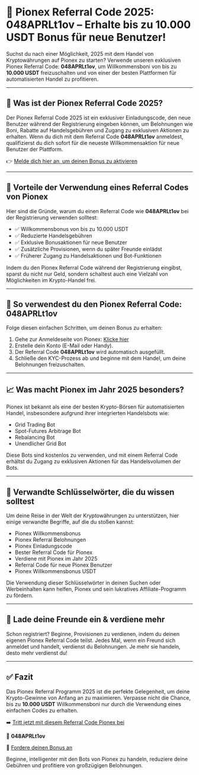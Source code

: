 <h1>🚀 Pionex Referral Code 2025: 048APRLt1ov – Erhalte bis zu 10.000 USDT Bonus für neue Benutzer!</h1>
    <p>Suchst du nach einer Möglichkeit, 2025 mit dem Handel von Kryptowährungen auf Pionex zu starten? Verwende unseren exklusiven Pionex Referral Code: <strong>048APRLt1ov</strong>, um Willkommensboni von bis zu <strong>10.000 USDT</strong> freizuschalten und von einer der besten Plattformen für automatisierten Handel zu profitieren.</p>
    <hr>
    <h2>🎯 Was ist der Pionex Referral Code 2025?</h2>
    <p>Der Pionex Referral Code 2025 ist ein exklusiver Einladungscode, den neue Benutzer während der Registrierung eingeben können, um Belohnungen wie Boni, Rabatte auf Handelsgebühren und Zugang zu exklusiven Aktionen zu erhalten. Wenn du dich mit dem Referral Code <strong>048APRLt1ov</strong> anmeldest, qualifizierst du dich sofort für die neueste Willkommensaktion für neue Benutzer der Plattform.</p>
    <p>👉 <a href="https://www.pionex.com/signUp?r=048APRLt1ov" target="_blank">Melde dich hier an, um deinen Bonus zu aktivieren</a></p>
    <hr>
    <h2>💸 Vorteile der Verwendung eines Referral Codes von Pionex</h2>
    <p>Hier sind die Gründe, warum du einen Referral Code wie <strong>048APRLt1ov</strong> bei der Registrierung verwenden solltest:</p>
    <ul>
        <li>✅ Willkommensbonus von bis zu 10.000 USDT</li>
        <li>✅ Reduzierte Handelsgebühren</li>
        <li>✅ Exklusive Bonusaktionen für neue Benutzer</li>
        <li>✅ Zusätzliche Provisionen, wenn du später Freunde einlädst</li>
        <li>✅ Früherer Zugang zu Handelsaktionen und Bot-Funktionen</li>
    </ul>
    <p>Indem du den Pionex Referral Code während der Registrierung eingibst, sparst du nicht nur Geld, sondern schaltest auch eine Vielzahl von Möglichkeiten im Krypto-Handel frei.</p>
    <hr>
    <h2>📌 So verwendest du den Pionex Referral Code: 048APRLt1ov</h2>
    <p>Folge diesen einfachen Schritten, um deinen Bonus zu erhalten:</p>
    <ol>
        <li>Gehe zur Anmeldeseite von Pionex: <a href="https://www.pionex.com/signUp?r=048APRLt1ov" target="_blank">Klicke hier</a></li>
        <li>Erstelle dein Konto (E-Mail oder Handy).</li>
        <li>Der Referral Code <strong>048APRLt1ov</strong> wird automatisch ausgefüllt.</li>
        <li>Schließe den KYC-Prozess ab und beginne mit dem Handel, um deine Belohnungen freizuschalten.</li>
    </ol>
    <hr>
    <h2>📈 Was macht Pionex im Jahr 2025 besonders?</h2>
    <p>Pionex ist bekannt als eine der besten Krypto-Börsen für automatisierten Handel, insbesondere aufgrund ihrer integrierten Handelsbots wie:</p>
    <ul>
        <li>Grid Trading Bot</li>
        <li>Spot-Futures Arbitrage Bot</li>
        <li>Rebalancing Bot</li>
        <li>Unendlicher Grid Bot</li>
    </ul>
    <p>Diese Bots sind kostenlos zu verwenden, und mit einem Referral Code erhältst du Zugang zu exklusiven Aktionen für das Handelsvolumen der Bots.</p>
    <hr>
    <h2>🔗 Verwandte Schlüsselwörter, die du wissen solltest</h2>
    <p>Um deine Reise in der Welt der Kryptowährungen zu unterstützen, hier einige verwandte Begriffe, auf die du stoßen kannst:</p>
    <ul>
        <li>Pionex Willkommensbonus</li>
        <li>Pionex Referral Belohnungen</li>
        <li>Pionex Einladungscode</li>
        <li>Bester Referral Code für Pionex</li>
        <li>Verdiene mit Pionex im Jahr 2025</li>
        <li>Referral Code für neue Pionex Benutzer</li>
        <li>Pionex Willkommensbonus USDT</li>
    </ul>
    <p>Die Verwendung dieser Schlüsselwörter in deinen Suchen oder Werbeinhalten kann helfen, Pionex und sein lukratives Affiliate-Programm zu fördern.</p>
    <hr>
    <h2>🤝 Lade deine Freunde ein & verdiene mehr</h2>
    <p>Schon registriert? Beginne, Provisionen zu verdienen, indem du deinen eigenen Pionex Referral Code teilst. Jedes Mal, wenn ein Freund sich anmeldet und handelt, verdienst du Belohnungen. Je mehr sie handeln, desto mehr verdienst du!</p>
    <hr>
    <h2>✅ Fazit</h2>
    <p>Das Pionex Referral Programm 2025 ist die perfekte Gelegenheit, um deine Krypto-Gewinne von Anfang an zu maximieren. Verpasse nicht die Chance, bis zu <strong>10.000 USDT</strong> Willkommensboni nur durch die Verwendung eines einfachen Codes zu erhalten.</p>
    <p>➡️ <a href="https://www.pionex.com/signUp?r=048APRLt1ov" target="_blank">Tritt jetzt mit diesem Referral Code Pionex bei</a></p>
    <p>🎁 <strong>048APRLt1ov</strong></p>
    <p>🔗 <a href="https://www.pionex.com/signUp?r=048APRLt1ov" target="_blank">Fordere deinen Bonus an</a></p>
    <p>Beginne, intelligenter mit den Bots von Pionex zu handeln, reduziere deine Gebühren und profitiere von großzügigen Belohnungen.</p>
</body>
</html>
